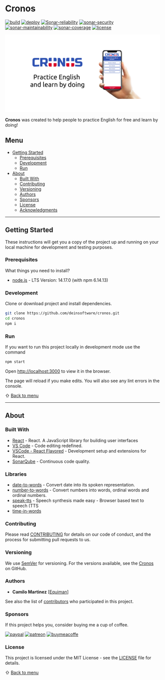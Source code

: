 # Cronos

[![build](https://github.com/deinsoftware/cronos/actions/workflows/build.yml/badge.svg)](https://github.com/deinsoftware/cronos/actions/workflows/build.yml)
[![deploy](https://github.com/deinsoftware/cronos/actions/workflows/deploy.yml/badge.svg)](https://github.com/deinsoftware/cronos/actions/workflows/deploy.yml)
[![Sonar-reliability](https://sonarcloud.io/api/project_badges/measure?project=dein%3Acronos&metric=reliability_rating)](https://sonarcloud.io/dashboard?id=dein%3Acronos)
[![sonar-security](https://sonarcloud.io/api/project_badges/measure?project=dein%3Acronos&metric=security_rating)](https://sonarcloud.io/dashboard?id=dein%3Acronos)
[![sonar-maintainability](https://sonarcloud.io/api/project_badges/measure?project=dein%3Acronos&metric=sqale_rating)](https://sonarcloud.io/dashboard?id=dein%3Acronos)
[![sonar-coverage](https://sonarcloud.io/api/project_badges/measure?project=dein%3Acronos&metric=coverage)](https://sonarcloud.io/dashboard?id=dein%3Acronos)
[![license](https://img.shields.io/github/license/deinsoftware/colorify)](LICENSE.md)

![Cronos](.github/social/preview.png 'Cronos App')

**Cronos** was created to help people to practice English for free and learn by doing!

## Menu

- [Getting Started](#getting-started)
  - [Prerequisites](#prerequisites)
  - [Development](#development)
  - [Run](#run)
- [About](#about)
  - [Built With](#built-with)
  - [Contributing](#contributing)
  - [Versioning](#versioning)
  - [Authors](#authors)
  - [Sponsors](#sponsors)
  - [License](#license)
  - [Acknowledgments](#acknowledgments)

---

## Getting Started

These instructions will get you a copy of the project up and running on your local machine for development and testing purposes.

### Prerequisites

What things you need to install?

- [node.js](https://nodejs.org/en/download/) - LTS Version: 14.17.0 (with npm 6.14.13)

### Development

Clone or download project and install dependencies.

```bash
git clone https://github.com/deinsoftware/cronos.git
cd cronos
npm i
```

### Run

If you want to run this project locally in development mode use the command

```bash
npm start
```

Open [http://localhost:3000](http://localhost:3000) to view it in the browser.

The page will reload if you make edits. You will also see any lint errors in the console.

⇧ [Back to menu](#menu)

---

## About

### Built With

- [React](https://reactjs.org/) - React. A JavaScript library for building user interfaces
- [VS Code](https://code.visualstudio.com/) - Code editing redefined.
- [VSCode - React Flavored](https://dev.to/equiman/vscode-react-flavored-134h) - Development setup and extensions for React.
- [SonarQube](https://sonarcloud.io/dashboard?id=dein%3Acronos) - Continuous code quality.

### Libraries

- [date-to-words](https://www.npmjs.com/package/date-to-words) - Convert date into its spoken representation.
- [number-to-words](https://www.npmjs.com/package/number-to-words) - Convert numbers into words, ordinal words and ordinal numbers.
- [speak-tts](https://www.npmjs.com/package/speak-tts) - Speech synthesis made easy - Browser based text to speech (TTS
- [time-in-words](https://www.npmjs.com/package/time-in-words)

### Contributing

Please read [CONTRIBUTING](CONTRIBUTING.md) for details on our code of conduct, and the process for submitting pull requests to us.

### Versioning

We use [SemVer](http://semver.org/) for versioning. For the versions available, see the [Cronos](https://github.com/deinsoftware/cronos/tags) on GitHub.

### Authors

- **Camilo Martinez** [[Equiman](http://stackoverflow.com/story/equiman)]

See also the list of [contributors](https://github.com/deinsoftware/cronos/contributors) who participated in this project.

### Sponsors

If this project helps you, consider buying me a cup of coffee.

[![paypal](https://img.shields.io/badge/-PayPal-gray?style=flat&labelColor=00457C&logo=paypal&logoColor=white&link=https://paypal.me/equiman/3)](https://paypal.me/equiman/3)
[![patreon](https://img.shields.io/badge/-Patreon-gray?style=flat&labelColor=052d49&logo=patreon&logoColor=F96854&link=https://patreon.com/equiman)](https://patreon.com/equiman)
[![buymeacoffe](https://img.shields.io/badge/-Buy%20Me%20A%20Coffee-gray?style=flat&labelColor=FF813F&logo=buy-me-a-coffee&logoColor=white&link=https://buymeacoff.ee/equiman)](https://buymeacoff.ee/equiman)

### License

This project is licensed under the MIT License - see the [LICENSE](LICENSE.md) file for details.

⇧ [Back to menu](#menu)
